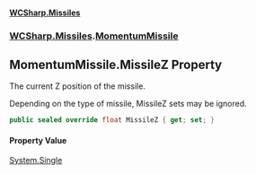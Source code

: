 #### [WCSharp.Missiles](README.md 'README')
### [WCSharp.Missiles](WCSharp.Missiles.md 'WCSharp.Missiles').[MomentumMissile](WCSharp.Missiles.MomentumMissile.md 'WCSharp.Missiles.MomentumMissile')

## MomentumMissile.MissileZ Property

The current Z position of the missile.  
  
Depending on the type of missile, MissileZ sets may be ignored.

```csharp
public sealed override float MissileZ { get; set; }
```

#### Property Value
[System.Single](https://docs.microsoft.com/en-us/dotnet/api/System.Single 'System.Single')